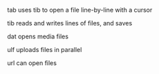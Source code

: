 tab uses tib to open a file line-by-line with a cursor

tib reads and writes lines of files, and saves

dat opens media files

ulf uploads files in parallel

url can open files
